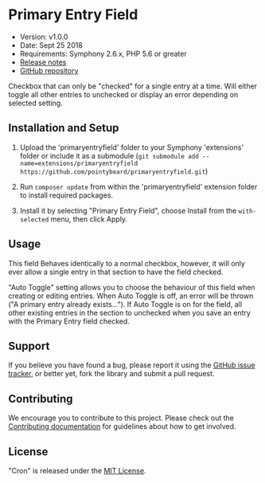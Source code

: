 # Primary Entry Field

- Version: v1.0.0
- Date: Sept 25 2018
- Requirements: Symphony 2.6.x, PHP 5.6 or greater
- [Release notes](https://github.com/pointybeard/primaryentryfield/blob/master/CHANGELOG.md)
- [GitHub repository](https://github.com/pointybeard/primaryentryfield)

Checkbox that can only be "checked" for a single entry at a time. Will either toggle all other entries to unchecked or display an error depending on selected setting.

## Installation and Setup

1. Upload the 'primaryentryfield' folder to your Symphony 'extensions' folder or include it as a submodule (`git submodule add --name=extensions/primaryentryfield https://github.com/pointybeard/primaryentryfield.git`)

2. Run `composer update` from within the 'primaryentryfield' extension folder to install required packages.

3. Install it by selecting "Primary Entry Field", choose Install from the `with-selected` menu, then click Apply.


## Usage

This field Behaves identically to a normal checkbox, however, it will only ever allow a single entry in that section to have the field checked.

"Auto Toggle" setting allows you to choose the behaviour of this field when creating or editing entries. When Auto Toggle is off, an error will be thrown ("A primary entry already exists..."). If Auto Toggle is on for the field, all other existing entries in the section to unchecked when you save an entry with the Primary Entry field checked.

## Support

If you believe you have found a bug, please report it using the [GitHub issue tracker](https://github.com/pointybeard/primaryentryfield/issues),
or better yet, fork the library and submit a pull request.

## Contributing

We encourage you to contribute to this project. Please check out the [Contributing documentation](https://github.com/pointybeard/primaryentryfield/blob/master/CONTRIBUTING.md) for guidelines about how to get involved.

## License

"Cron" is released under the [MIT License](http://www.opensource.org/licenses/MIT).
